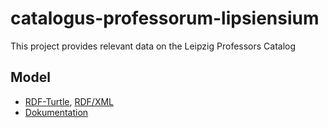 # catalogus-professorum-lipsiensium
This project provides relevant data on the Leipzig Professors Catalog
## Model
* [RDF-Turtle](https://raw.githubusercontent.com/pcp-on-web/catalogus-professorum-lipsiensium/master/model/cpd.ttl), [RDF/XML](http://www.easyrdf.org/converter?in=turtle&out=rdfxml&raw=1&uri=https://raw.githubusercontent.com/pcp-on-web/catalogus-professorum-lipsiensium/master/model/cpd.ttl)
* [Dokumentation](http://www.essepuntato.it/lode/owlapi/https://raw.githubusercontent.com/pcp-on-web/catalogus-professorum-lipsiensium/master/model/cpd.ttl)
